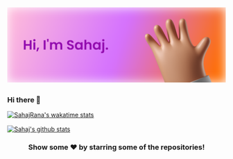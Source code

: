# [![sahaj rana's header](https://raw.githubusercontent.com/SahajRana/SahajRana/main/sahajrana_header.png)](https://blup.in)

### Hi there 👋

<!--
**SahajRana/SahajRana** is a ✨ _special_ ✨ repository because its `README.md` (this file) appears on your GitHub profile.

Here are some ideas to get you started:

- 🔭 I’m currently working on ...
- 🌱 I’m currently learning ...
- 👯 I’m looking to collaborate on ...
- 🤔 I’m looking for help with ...
- 💬 Ask me about ...
- 📫 How to reach me: ...
- 😄 Pronouns: ...
- ⚡ Fun fact: ...
-->

[![SahajRana's wakatime stats](https://github-readme-stats.vercel.app/api/wakatime?username=SahajRana)](https://github.com/anuraghazra/github-readme-stats)

<a href="https://github.com/SahajRana">
 <img align="center" src="https://github-readme-stats.vercel.app/api?username=SahajRana&count_private=true&show_icons=true&include_all_commits=true&line_height=20&title_color=FFFFFF&icon_color=FFFFFF&text_color=FFFFFF&bg_color=0D1117" alt="Sahaj's github stats"/>
</a>


<div align="center">

### Show some ❤️ by starring some of the repositories!

</div>
